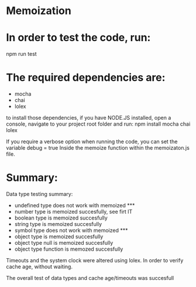 # Memoization

# In order to test the code, run:
npm run test

# The required dependencies are:
+ mocha
+ chai
+ lolex

to install those dependencies, if you have NODE.JS installed, open a console, navigate to your project root folder and run:
npm install mocha chai lolex

If you require a verbose option when running the code, you can set the variable debug = true 
Inside the memoize function within the memoizaton.js file.

# Summary:

Data type testing summary:
+ undefined type does not work with memoized   ***
+ number type is memoized succesfully, see firt IT
+ boolean type is memoized succesfully
+ string type is memoized succesfully
+ symbol type does not work with memoized      ***
+ object type is memoized succesfully
+ object type null is memoized succesfully
+ object type function is memozed succesfully

Timeouts and the system clock were altered using lolex.
In order to verify cache age, without waiting.

The overall test of data types and cache age/timeouts was succesfull
